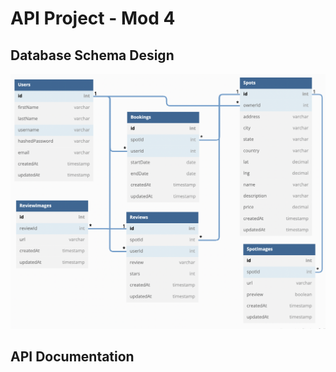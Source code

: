 # API Project - Mod 4

## Database Schema Design

![db-schema]

[db-schema]: ./images/airbnb_dbdiagram.png

## API Documentation
